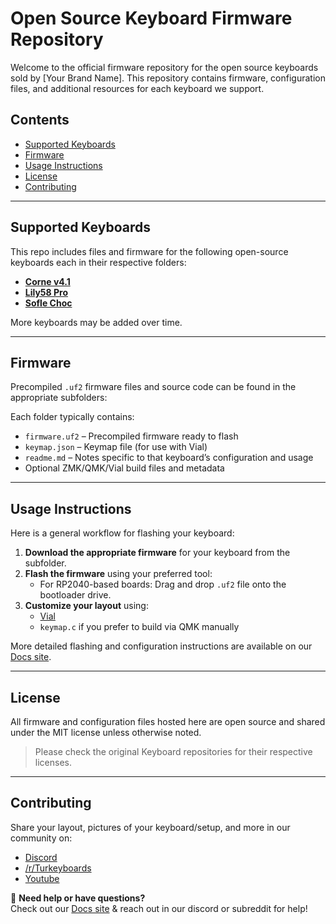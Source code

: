 # Open Source Keyboard Firmware Repository

Welcome to the official firmware repository for the open source keyboards sold by [Your Brand Name]. This repository contains firmware, configuration files, and additional resources for each keyboard we support.

## Contents

- [Supported Keyboards](#supported-keyboards)
- [Firmware](#firmware)
- [Usage Instructions](#usage-instructions)
- [License](#license)
- [Contributing](#contributing)

---

## Supported Keyboards

This repo includes files and firmware for the following open-source keyboards each in their respective folders:

- [**Corne v4.1**]("./corne-v4_1/")
- [**Lily58 Pro**]("./lily58pro/")
- [**Sofle Choc**]("./sofle_choc/")

More keyboards may be added over time.

---

## Firmware

Precompiled `.uf2` firmware files and source code can be found in the appropriate subfolders:


Each folder typically contains:

- `firmware.uf2` – Precompiled firmware ready to flash
- `keymap.json` – Keymap file (for use with Vial)
- `readme.md` – Notes specific to that keyboard’s configuration and usage
- Optional ZMK/QMK/Vial build files and metadata

---

## Usage Instructions

Here is a general workflow for flashing your keyboard:

1. **Download the appropriate firmware** for your keyboard from the subfolder.
2. **Flash the firmware** using your preferred tool:
   - For RP2040-based boards: Drag and drop `.uf2` file onto the bootloader drive.
3. **Customize your layout** using:
   - [Vial](https://get.vial.today)
   - `keymap.c` if you prefer to build via QMK manually

More detailed flashing and configuration instructions are available on our [Docs site]("https://docs.turkeyboards.com/").

---

## License

All firmware and configuration files hosted here are open source and shared under the MIT license unless otherwise noted.

> Please check the original Keyboard repositories for their respective licenses.

---
## Contributing

Share your layout, pictures of your keyboard/setup, and more in our community on:
- [Discord]("https://discord.gg/N8YrUdvYMN")
- [/r/Turkeyboards]("https://www.youtube.com/@turkeyboards")
- [Youtube]("https://www.youtube.com/@turkeyboards")

🔗 **Need help or have questions?**  
Check out our [Docs site]("https://docs.turkeyboards.com/") & reach out in our discord or subreddit for help!
